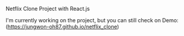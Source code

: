 Netflix Clone Project with React.js

I'm currently working on the project, but you can still check on Demo: 
(https://jungwon-oh87.github.io/netflix_clone)
